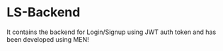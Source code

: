 # LS-Backend
It contains the backend for Login/Signup using JWT auth token and has been developed using MEN!
